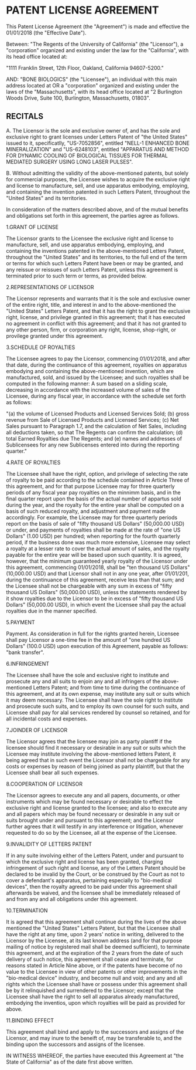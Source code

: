 # PATENT LICENSE AGREEMENT

This Patent License Agreement (the "Agreement") is made and effective the 01/01/2018 (the "Effective Date").

Between: "The Regents of the University of California" (the "Licensor"), a "corporation" organized and existing under the law for the "California", with its head office located at:

"1111 Franklin Street, 12th Floor, Oakland, California 94607-5200."

AND: "BONE BIOLOGICS" (the "Licensee"), an individual with this main address located at OR a "corporation" organized and existing under the laws of the "Massachusetts", with its head office located at "2 Burlington Woods Drive, Suite 100, Burlington, Massachusetts, 01803".

## RECITALS

A. The Licensor is the sole and exclusive owner of, and has the sole and exclusive right to grant licenses under Letters Patent of "the United States" issued to it, specificatlly, "US-7052856", entitled "NELL-1 ENHANCED BONE MINERALIZATION" and "US-6248103", entitled "APPARATUS AND METHOD FOR DYNAMIC COOLING OF BIOLOGICAL TISSUES FOR THERMAL MEDIATED SURGERY USING LONG LASER PULSES".

B. Without admitting the validity of the above-mentioned patents, but solely for commercial purposes, the Licensee wishes to acquire the exclusive right and license to manufacture, sell, and use apparatus embodying, employing, and containing the invention patented in such Letters Patent, throughout the "United States" and its territories.

In consideration of the matters described above, and of the mutual benefits and obligations set forth in this agreement, the parties agree as follows. 

1.GRANT OF LICENSE

The Licensor grants to the Licensee the exclusive right and license to manufacture, sell, and use apparatus embodying, employing, and containing the inventions patented in the above-mentioned Letters Patent, throughout the "United States" and its territories, to the full end of the term or terms for which such Letters Patent have been or may be granted, and any reissue or reissues of such Letters Patent, unless this agreement is terminated prior to such term or terms, as provided below. 

2.REPRESENTATIONS OF LICENSOR

The Licensor represents and warrants that it is the sole and exclusive owner of the entire right, title, and interest in and to the above-mentioned the "United States" Letters Patent, and that it has the right to grant the exclusive right, license, and privilege granted in this agreement; that it has executed no agreement in conflict with this agreement; and that it has not granted to any other person, firm, or corporation any right, license, shop-right, or provilege granted under this agreement.

3.SCHEDULE OF ROYALTIES

The Licensee agrees to pay the Licensor, commencing 01/01/2018, and after that date, during the continuance of this agreement, royalties on apparatus embodying and containing the above-mentioned invention, which are manufactured, sold, and issued by the Licensee; and such royalties shall be computed in the following manner: A sum based on a sliding scale, decreasing in accordance with the increased volume of sales of the Licensee, during any fiscal year, in accordance with the schedule set forth as follows:

"(a) the volume of Licensed Products and Licensed Services Sold;
(b) gross revenue from Sale of Licensed Products and Licensed Services;
(c) Net Sales pursuant to Paragraph 1.7, and the calculation of Net Sales, including all
deductions taken, so that The Regents can confirm the calculation;
(d) total Earned Royalties due The Regents; and
(e) names and addresses of Sublicensees for any new Sublicenses entered into during the
reporting quarter."
  
4.RATE OF ROYALTIES

The Licensee shall have the right, option, and privilege of selecting the rate of royalty to be paid according to the schedule contained in Article Three of this agreement, and for that purpose Licensee may for three quarterly periods of any fiscal year pay royalties on the minnimm basis, and in the final quarter report upon the basis of the actual number of appartus sold during the year, and the royalty for the entire year shall be computed on a basis of such reduced royalty, and adjustment and payment made accordingly. For example, the Licensee may for three quarterly periods report on the basis of sale of "fifty thousand US Dollars" (50,000.00 USD) or under, and payments of royalties shall be made at the rate of "one US Dollars" (1.00 USD) per hundred; when reporting for the fourth quarterly period, if the business done was much more extensive, Licensee may select a royalty at a lesser rate to cover the actual amount of sales, and the royalty payable for the entire year will be based upon such quantity. It is agreed, however, that the minimum guaranteed yearly royalty of the Licensor under this agreement, commencing 01/01/2018, shall be "ten thousand US Dollars" (10,000.00 USD) and that Licensor shall not in any one year, after 01/01/201, during the continuance of this agreement, receive less than that sum; and the Licensee shall not be chargeable with any sum in excess of "fifty thousand US Dollars" (50,000.00 USD), unless the statements rendered by it show royalties due to the Licensor to be in excess of  "fifty thousand US Dollars" (50,000.00 USD), in which event the Licensee shall pay the actual royalties due in the manner specified. 

5.PAYMENT

Payment. As consideration in full for the rights granted herein, Licensee shall pay Licensor a one-time fee in the amount of "one hundred US Dollars" (100.0 USD) upon execution of this Agreement, payable as follows: "bank transfer".

6.INFRINGEMENT

The Licensee shall have the sole and exclusive right to institute and prosecute any and all suits to enjoin any and all infringers of the above-mentioned Letters Patent; and from time to time during the continuance of this agreement, and at its own expense, may institute any suit or suits which it may deem necessary. The Licensee shall have the sole right to institute and prosecute such suits, and to employ its own counsel for such suits, and Licensee shall pay for alal services rendered by counsel so retained, and for all incidental costs and expenses.

7.JOINDER OF LICENSOR

The Licensor agrees that the licensee may join as party plantiff if the licensee should find it necessary or desirable in any suit or suits which the Licensee may institute involving the above-mentioned letters Patent, it being agreed that in such event the Licensor shall not be chargeable for any costs or expenses by reason of being joined as party plaintiff, but that the Licensee shall bear all such expenses. 

8.COOPERATION OF LICENSOR

The Licensor agrees to execute any and all papers, documents, or other instruments which may be found necessary or desirable to effect the exclusive right and license granted to the licensee; and also to execute any and all papers which may be found necessary or desirable in any suit or suits brought under and pursuant to this agreement; and the Licensor further agrees that it will testify in any interference or litigation, whenever requested to do so by the Licensee, all at the expense of the Licensee.

9.INVALIDITY OF LETTERS PATENT

If in any suite involving either of the Letters Patent, under and pursuant to which the exclusive right and license has been granted, charging infringement of such right and license, any of the Letters Patent should be declared to be invalid by the Court, or be construed by the Court as not to cover a defendant's apparatus, pertaining especially to "bio-medical devices", then the royalty agreed to be paid under this agreement shall afterwards be waived, and the licensee shall be immediately released of and from any and all obligations under this agreement. 

10.TERMINATION

It is agreed that this agreement shall continue during the lives of the above mentioned the "United States" Letters Patent, but that the Licensee shall have the right at any time, upon 2 years' notice in writing, delivered to the Licensor by the Licensee, at its last known address (and for that purpose mailing of notice by registered mail shall be deemed sufficient), to terminate this agreement, and at the expiration of the 2 years from the date of such delivery of such notice, this agreement shall cease and terminate, for reasons stated in Article Nine above, or if the patents have become of no value to the Licensee in view of other patents or other improvements in the "bio-medical device" industry, and become null and void; and any and all rights which the Licensee shall have or possess under this agreement shall be by it relinquished and surrendered to the Licensor; except that the Licensee shall have the right to sell all apparatus already manufactured, embodying the inventios, upon which royalties will be paid as provided for above. 

11.BINDING EFFECT

This agreement shall bind and apply to the successors and assigns of the Licensor, and may inure to the beneift of, may be transferable to, and the binding upon the successors and assigns of the licensee. 

IN WITNESS WHEREOF, the parties have executed this Agreement at "the State of California" as of the date first above written. 
